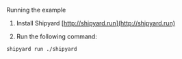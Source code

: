 Running the example

1. Install Shipyard [http://shipyard.run](http://shipyard.run)

2. Run the following command:

```
shipyard run ./shipyard 
```